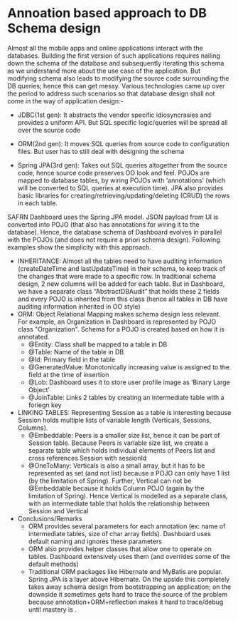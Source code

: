 # Annoation based approach to DB Schema design 
Almost all the mobile apps and online applications interact with the databases. Building the first version of such applications requires nailing down the schema of the database and subsequently iterating this schema as we understand more about the use case of the application. But modifying schema also leads to modifying the source code surrounding the DB queries; hence this can get messy. Various technologies came up over the period to address such scenarios so that database design shall not come in the way of application design:-

- JDBC(1st gen): It abstracts the vendor specific idiosyncrasies and provides a uniform API. But SQL specific logic/queries will be spread all over the source code

- ORM(2nd gen): It moves SQL queries from source code to configuration files. But user has to still deal with designing the schema

- Spring JPA(3rd gen): Takes out SQL queries altogether from the source code, hence source code preserves OO look and feel. POJOs are mapped to database tables, by wiring POJOs with ‘annotations’ (which will be converted to SQL queries at execution time). JPA also provides basic libraries for creating/retrieving/updating/deleting (CRUD) the rows in each table.

SAFRN Dashboard uses the Spring JPA model. JSON payload from UI is converted into POJO (that also has annotations for wiring it to the database). Hence, the database schema of Dashboard evolves in parallel with the POJOs (and does not require a priori schema design). Following examples show the simplicity with this approach.

- INHERITANCE: Almost all the tables need to have auditing information (createDateTime and lastUpdateTime) in their schema, to keep track of the changes that were made to a specific row. In traditional schema design, 2 new columns will be added for each table. But in Dashboard, we have a separate class  “AbstractDBAudit” that holds these 2 fields and every POJO is inherited from this class (hence all tables in DB  have auditing information inherited in OO style) 
- ORM: Object Relational Mapping makes schema design less relevant. For example, an Organization in Dashboard is represented by POJO class "Organization".   Schema for a POJO is created based on how it is annotated. 
  - @Entity: Class shall be mapped to a table in DB
  - @Table: Name of the table in DB
  - @Id: Primary field in the table
  - @GeneratedValue: Monotonically increasing value is assigned to the field at the time of insertion
  - @Lob: Dashboard uses it to store user profile image as ‘Binary Large Object’
  - @JoinTable: Links 2 tables by creating an intermediate table with a foriegn key
- LINKING TABLES: Representing Session as a table is interesting because Session holds multiple lists of variable length (Verticals, Sessions, Columns).
  - @Embeddable: Peers is a smaller size list, hence it can be part of Session table. Because Peers is variable size list, we create a separate table which holds individual elements of Peers list and cross references Session with sessionId
  - @OneToMany: Verticals is also a small array, but it has to be represented as set (and not list) because a POJO can only have 1 list (by the limitation of Spring). Further, Vertical can not be @Embeddable because it holds Column POJO (again by the limitation of Spring). Hence Vertical is modelled as a separate class, with an intermediate table that holds the relationship between Session and Vertical
- Conclusions/Remarks
  - ORM provides several parameters for each annotation (ex: name of intermediate tables, size of char array fields). Dashboard uses default naming and ignores these parameters 
  - ORM also provides helper classes that allow one to operate on tables. Dashboard extensively uses them (and overrides some of the default methods)
  - Traditional ORM packages like Hibernate and MyBatis are popular. Spring JPA is a layer above Hibernate. On the upside this completely takes away schema design from bootstrapping an application; on the downside it sometimes gets hard to trace the source of the problem because annotation+ORM+reflection makes it hard to trace/debug until mastery is .
 